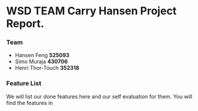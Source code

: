 # WSD TEAM Carry Hansen Project Report.
 
### Team
* Hansen Feng **525093**
* Simo Muraja **430706**
* Henri Thor-Touch **352318**

### Feature List

We will list our done features here and our self evaluation for them. You will find the features in